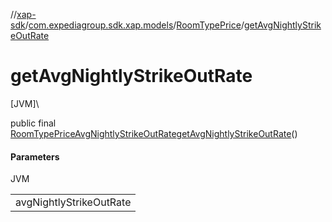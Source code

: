 //[xap-sdk](../../../index.md)/[com.expediagroup.sdk.xap.models](../index.md)/[RoomTypePrice](index.md)/[getAvgNightlyStrikeOutRate](get-avg-nightly-strike-out-rate.md)

# getAvgNightlyStrikeOutRate

[JVM]\

public final [RoomTypePriceAvgNightlyStrikeOutRate](../-room-type-price-avg-nightly-strike-out-rate/index.md)[getAvgNightlyStrikeOutRate](get-avg-nightly-strike-out-rate.md)()

#### Parameters

JVM

| |
|---|
| avgNightlyStrikeOutRate |
